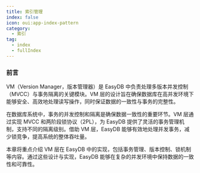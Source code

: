 ```yaml
---
title: 索引管理
index: false
icon: oui:app-index-pattern
category:
  - 索引
tag:
  - index
  - fullIndex
---
```

### 前言
VM（Version Manager，版本管理器）是 EasyDB 中负责处理多版本并发控制（MVCC）与事务隔离的关键模块。VM 层的设计旨在确保数据库在高并发环境下能够安全、高效地处理读写操作，同时保证数据的一致性与事务的完整性。

在数据库系统中，事务的并发控制和隔离是确保数据一致性的重要环节。VM 层通过实现 MVCC 和两阶段锁协议（2PL），为 EasyDB 提供了灵活的事务管理机制，支持不同的隔离级别。借助 VM 层，EasyDB 能够有效地处理并发事务，减少锁竞争，提高系统的整体吞吐量。

本章将重点介绍 VM 层在 EasyDB 中的实现，包括事务管理、版本控制、锁机制等内容。通过这些设计与实现，EasyDB 能够在复杂的并发环境中保持数据的一致性和可靠性。